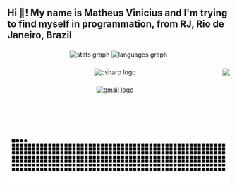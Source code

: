<h2 align="left">Hi 👋! My name is Matheus Vinicius and I'm trying to find myself in programmation, from RJ, Rio de Janeiro, Brazil</h2>

###

<div align="center">
  <img src="https://github-readme-stats.vercel.app/api?username=Mvzinho15&hide_title=false&hide_rank=false&show_icons=true&include_all_commits=true&count_private=true&disable_animations=false&theme=dracula&locale=en&hide_border=false" height="150" alt="stats graph"  />
  <img src="https://github-readme-stats.vercel.app/api/top-langs?username=Mvzinho15&locale=pt-br&hide_title=false&layout=compact&card_width=320&langs_count=5&theme=dracula&hide_border=false&custom_title=Portugu%C3%AAs" height="150" alt="languages graph"  />
</div>

###

<img align="right" height="150" src="https://media.licdn.com/dms/image/v2/D5622AQEzm0_66cUlNA/feedshare-shrink_800/feedshare-shrink_800/0/1704307947015?e=2147483647&v=beta&t=1u8NFVP3dgveB5qBst1X_27XutIiNrG81-5KOwj7yL4"  />

###

<div align="center">
  <img src="https://cdn.jsdelivr.net/gh/devicons/devicon/icons/csharp/csharp-original.svg" height="30" alt="csharp logo"  />
</div>

###

<div align="center">
  <a href="mvcontatoprogamacao@gmail.com" target="_blank">
    <img src="https://img.shields.io/static/v1?message=Gmail&logo=gmail&label=&color=D14836&logoColor=white&labelColor=&style=for-the-badge" height="35" alt="gmail logo"  />
  </a>
</div>

###

<picture>
    <source media="(prefers-color-scheme: dark)" srcset="https://raw.githubusercontent.com/Mvzinho15/Mvzinho15/output/github-contribution-grid-snake-dark.svg">
    <source media="(prefers-color-scheme: light)" srcset="https://raw.githubusercontent.com/Mvzinho15/Mvzinho15/output/github-contribution-grid-snake-dark.svg">
    <img align="center" alt="github contribution grid snake animation" src="https://raw.githubusercontent.com/Mvzinho15/Mvzinho15/output/github-contribution-grid-snake.svg">
</picture>

###
